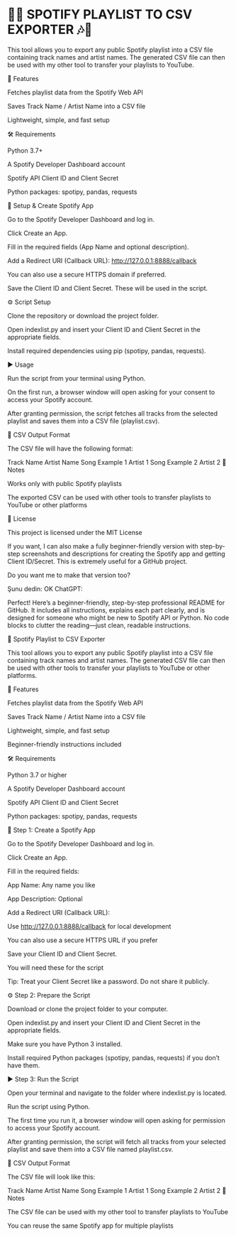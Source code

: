 # 🎵🎶 SPOTIFY PLAYLIST TO CSV EXPORTER 🎶🎵

This tool allows you to export any public Spotify playlist into a CSV file containing track names and artist names.
The generated CSV file can then be used with my other tool to transfer your playlists to YouTube.

🚀 Features

Fetches playlist data from the Spotify Web API

Saves Track Name / Artist Name into a CSV file

Lightweight, simple, and fast setup

🛠️ Requirements

Python 3.7+

A Spotify Developer Dashboard account

Spotify API Client ID and Client Secret

Python packages: spotipy, pandas, requests

🔧 Setup & Create Spotify App

Go to the Spotify Developer Dashboard and log in.

Click Create an App.

Fill in the required fields (App Name and optional description).

Add a Redirect URI (Callback URL): http://127.0.0.1:8888/callback

You can also use a secure HTTPS domain if preferred.

Save the Client ID and Client Secret. These will be used in the script.

⚙️ Script Setup

Clone the repository or download the project folder.

Open indexlist.py and insert your Client ID and Client Secret in the appropriate fields.

Install required dependencies using pip (spotipy, pandas, requests).

▶️ Usage

Run the script from your terminal using Python.

On the first run, a browser window will open asking for your consent to access your Spotify account.

After granting permission, the script fetches all tracks from the selected playlist and saves them into a CSV file (playlist.csv).

📂 CSV Output Format

The CSV file will have the following format:

Track Name	Artist Name
Song Example 1	Artist 1
Song Example 2	Artist 2
📌 Notes

Works only with public Spotify playlists

The exported CSV can be used with other tools to transfer playlists to YouTube or other platforms

📜 License

This project is licensed under the MIT License

If you want, I can also make a fully beginner-friendly version with step-by-step screenshots and descriptions for creating the Spotify app and getting Client ID/Secret. This is extremely useful for a GitHub project.

Do you want me to make that version too?

Şunu dedin:
OK
ChatGPT:

Perfect! Here’s a beginner-friendly, step-by-step professional README for GitHub. It includes all instructions, explains each part clearly, and is designed for someone who might be new to Spotify API or Python. No code blocks to clutter the reading—just clean, readable instructions.

🎵 Spotify Playlist to CSV Exporter

This tool allows you to export any public Spotify playlist into a CSV file containing track names and artist names.
The generated CSV file can then be used with other tools to transfer your playlists to YouTube or other platforms.

🚀 Features

Fetches playlist data from the Spotify Web API

Saves Track Name / Artist Name into a CSV file

Lightweight, simple, and fast setup

Beginner-friendly instructions included

🛠️ Requirements

Python 3.7 or higher

A Spotify Developer Dashboard account

Spotify API Client ID and Client Secret

Python packages: spotipy, pandas, requests

🔧 Step 1: Create a Spotify App

Go to the Spotify Developer Dashboard
 and log in.

Click Create an App.

Fill in the required fields:

App Name: Any name you like

App Description: Optional

Add a Redirect URI (Callback URL):

Use http://127.0.0.1:8888/callback for local development

You can also use a secure HTTPS URL if you prefer

Save your Client ID and Client Secret.

You will need these for the script

Tip: Treat your Client Secret like a password. Do not share it publicly.

⚙️ Step 2: Prepare the Script

Download or clone the project folder to your computer.

Open indexlist.py and insert your Client ID and Client Secret in the appropriate fields.

Make sure you have Python 3 installed.

Install required Python packages (spotipy, pandas, requests) if you don’t have them.

▶️ Step 3: Run the Script

Open your terminal and navigate to the folder where indexlist.py is located.

Run the script using Python.

The first time you run it, a browser window will open asking for permission to access your Spotify account.

After granting permission, the script will fetch all tracks from your selected playlist and save them into a CSV file named playlist.csv.

📂 CSV Output Format

The CSV file will look like this:

Track Name	Artist Name
Song Example 1	Artist 1
Song Example 2	Artist 2
📌 Notes


The CSV file can be used with my other tool to transfer playlists to YouTube

You can reuse the same Spotify app for multiple playlists

